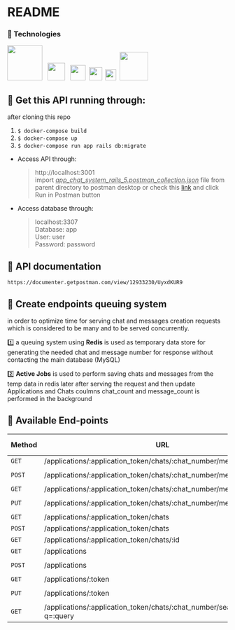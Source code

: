# README
### :paperclip: Technologies
<img src="https://user-images.githubusercontent.com/71220483/167238852-78f6a958-0037-4d08-a1a1-52f488454529.svg" width="80"/> &nbsp;  <img src="https://user-images.githubusercontent.com/71220483/167238874-e12bf41b-7ce6-4c07-a822-26d443dc3164.svg" width="40"/> &nbsp; <img src="https://user-images.githubusercontent.com/71220483/167239201-61d27b2c-5f40-4324-90f4-3d60febf6250.png" width="35"/>  &nbsp;<img src="https://user-images.githubusercontent.com/71220483/167238876-989a9725-22fc-408b-8c24-da1db41c77b1.svg" width="30"/> &nbsp;<img src="https://user-images.githubusercontent.com/71220483/167238879-df9eb29b-a6bf-4772-8b7b-83b8dff7fc22.svg" width="25"/> &nbsp;<img src="https://user-images.githubusercontent.com/71220483/167243432-517b20ca-cf11-49e6-8ab4-ddf73363737a.svg" width="65"/> &nbsp;

## :paperclip:	Get this API running through:
after cloning this repo  
1. ``` $ docker-compose build ```  
2. ``` $ docker-compose up ```  
3. ``` $ docker-compose run app rails db:migrate ```  


* Access API through:
    > http://localhost:3001  
    import <ins><i>app_chat_system_rails_5.postman_collection.json</i></ins> file from parent directory to postman desktop or check this [link](https://documenter.getpostman.com/view/12933230/UyxdKUR9) and click Run in Postman button
    
* Access database through:
    > localhost:3307  
    > Database: app  
    > User: user  
    > Password: password  

## :page_facing_up:	API documentation  
    https://documenter.getpostman.com/view/12933230/UyxdKUR9

## :pushpin:	 Create endpoints queuing system  
in order to optimize time for serving chat and messages creation requests which is considered to be many and to be served concurrently.  


1️⃣ a queuing system using <b>Redis</b> is used as temporary data store for generating the needed chat and message number for response without contacting the main database (MySQL)   


2️⃣ <b>Active Jobs</b> is used to perform saving chats and messages from the temp data in redis later after serving the request and then update Applications and Chats coulmns chat_count and message_count is performed in the background

## :paperclip: Available End-points

| Method  | URL | Request Body |
| ------- | --- | --- |
| `GET`  | /applications/:application_token/chats/:chat_number/messages| |
| `POST` | /applications/:application_token/chats/:chat_number/messages| `{"msg_body": "value"}`|
|`GET`| /applications/:application_token/chats/:chat_number/messages/:id||
|`PUT`| /applications/:application_token/chats/:chat_number/messages/:id|`{"msg_body": "value"}`|
|`GET`|/applications/:application_token/chats||
|`POST`| /applications/:application_token/chats||
|`GET`|/applications/:application_token/chats/:id||
|`GET`|/applications||
|`POST`|/applications|`{"name": "value"}`|
|`GET`|/applications/:token ||
|`PUT`|/applications/:token|`{"name": "value"}`|
|`GET`|/applications/:application_token/chats/:chat_number/search/messages?q=:query|



